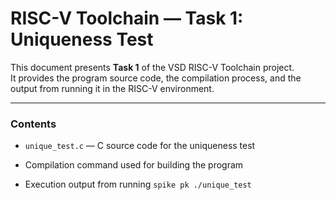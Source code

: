# RISC-V Toolchain — Task 1: Uniqueness Test

This document presents **Task 1** of the VSD RISC-V Toolchain project.  
It provides the program source code, the compilation process, and the output from running it in the RISC-V environment.

---

### Contents
- `unique_test.c` — C source code for the uniqueness test
  
- Compilation command used for building the program
  
- Execution output from running `spike pk ./unique_test`

